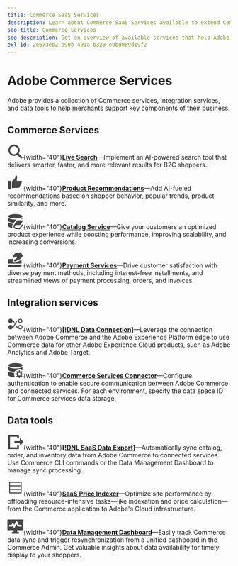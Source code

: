 ```yaml
---
title: Commerce SaaS Services
description: Learn about Commerce SaaS Services available to extend Commerce storefront capabilities
seo-title: Commerce Services
seo-description: Get an overview of available services that help Adobe Commerce merchants extend storefront capabilities to support key components of their business.
exl-id: 2e673eb2-a90b-491a-b320-e9bd089d19f2
---
```

# Adobe Commerce Services

Adobe provides a collection of Commerce services, integration services, and data tools to help merchants support key components of their business.

## Commerce Services

![Search](../landing/assets/icon-magnify.svg){width="40"}**[Live Search](https://experienceleague.adobe.com/en/docs/commerce-merchant-services/live-search/overview)**—Implement an AI-powered search tool that delivers smarter, faster, and more relevant results for B2C shoppers.

![ThumbsUp](../landing/assets/icon-thumbs-up.svg){width="40"}**[Product Recommendations](https://experienceleague.adobe.com/en/docs/commerce-merchant-services/product-recommendations/overview)**—Add AI-fueled recommendations based on shopper behavior, popular trends, product similarity, and more.

![Catalog data for connected services](../landing/assets/icon-data-book.svg){width="40"}**[Catalog Service](https://experienceleague.adobe.com/en/docs/commerce-merchant-services/catalog-service/overview)**—Give your customers an optimized product experience while boosting performance, improving scalability, and increasing conversions.

![Payment methods](../landing/assets/icon-credit-card.svg){width="40"}**[Payment Services](https://experienceleague.adobe.com/en/docs/commerce-merchant-services/payment-services/overview)**—Drive customer satisfaction with diverse payment methods, including interest-free installments, and streamlined views of payment processing, orders, and invoices.

## Integration services

![Transfer data to platform](../landing/assets/icon-transfer-to-platform.svg){width="40"}**[[!DNL Data Connection]](https://experienceleague.adobe.com/en/docs/commerce-merchant-services/data-connection/overview)**—Leverage the connection between Adobe Commerce and the Adobe Experience Platform edge to use Commerce data for other Adobe Experience Cloud products, such as Adobe Analytics and Adobe Target.

![Data connection](../landing/assets/icon-data-setting.svg){width="40"}**[Commerce Services Connector](https://experienceleague.adobe.com/en/docs/commerce-merchant-services/user-guides/integration-services/saas)**—Configure authentication to enable secure communication between Adobe Commerce and connected services. For each environment, specify the data space ID for Commerce services data storage.

## Data tools

![SaaS Data Export Feed management](../landing/assets/icon-export.svg){width="40"}**[[!DNL SaaS Data Export]](https://experienceleague.adobe.com/en/docs/commerce-merchant-services/saas-data-export/overview)**—Automatically sync catalog, order, and inventory data from Adobe Commerce to connected services. Use Commerce CLI commands or the Data Management Dashboard to manage sync processing.

![Product prices feed](../landing/assets/icon-feed.svg){width="40"}**[SaaS Price Indexer](https://experienceleague.adobe.com/en/docs/commerce-merchant-services/price-indexer/price-indexing)**—Optimize site performance by offloading resource-intensive tasks—like indexation and price calculation—from the Commerce application to Adobe's Cloud infrastructure.

![Monitor data sync](../landing/assets/icon-monitoring.svg){width="40"}**[Data Management Dashboard](https://experienceleague.adobe.com/en/docs/commerce-admin/systems/data-transfer/data-dashboard)**—Easily track Commerce data sync and trigger resynchronization from a unified dashboard in the Commerce Admin. Get valuable insights about data availability for timely display to your shoppers.
